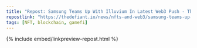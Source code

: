 ```yaml
---
title: "Repost: Samsung Teams Up With Illuvium In Latest Web3 Push - The Defiant"
repostlink: "https://thedefiant.io/news/nfts-and-web3/samsung-teams-up-with-illuvium-in-latest-web3-push"
tags: [NFT, blockchain, gamefi]
---
```


{% include embed/linkpreview-repost.html %}
